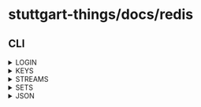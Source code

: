 # stuttgart-things/docs/redis

## CLI

<details><summary>LOGIN</summary>

```bash
redis-cli -a ${REDIS_PASSWORD} # k8s redis inside pod
redis-cli -h redis-pve.labul.sva.de -a ${REDIS_PASSWORD} # remote redis
```

</details>

<details><summary>KEYS</summary>

```bash
KEYS *
```

</details>

<details><summary>STREAMS</summary>

```bash
# READ STREAM - EXAMPLE
XREAD COUNT 2 STREAMS redisqueue:yacht-revisionruns writers 0-0 0-0
# DELETE STREAM - EXAMPLE
DEL redisqueue:yacht-revisionruns writers 0-0 0-0
```

</details>

<details><summary>SETS</summary>

```bash
# GET 1 RANDOM MEMBER FROM SET
SRANDMEMBER whatever 1
```

</details>

<details><summary>JSON</summary>

```bash
JSON.GET st-0-execute-ansible-smt40-rke2-15-1717483c5a
```
